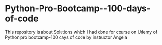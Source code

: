 # Python-Pro-Bootcamp--100-days-of-code
This repository is about Solutions which I had done for course on Udemy of Python pro bootcamp-100 days of code by instructor Angela
